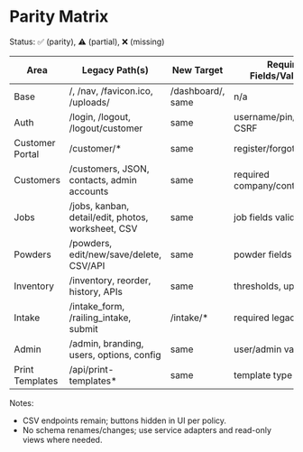 # Parity Matrix

Status: ✅ (parity), ⚠️ (partial), ❌ (missing)

| Area | Legacy Path(s) | New Target | Required Fields/Validation | Actions/Output | Status |
| --- | --- | --- | --- | --- | --- |
| Base | /, /nav, /favicon.ico, /uploads/<path> | /dashboard/, same | n/a | redirect 308, 200 favicon/uploads | ⚠️ |
| Auth | /login, /logout, /logout/customer | same | username/pin/password; CSRF | session create/destroy | ⚠️ |
| Customer Portal | /customer/* | same | register/forgot validators | list/detail/edit/submit | ⚠️ |
| Customers | /customers, JSON, contacts, admin accounts | same | required company/contact | CRUD + JSON | ⚠️ |
| Jobs | /jobs, kanban, detail/edit, photos, worksheet, CSV | same | job fields validation | status actions, CSV, uploads, delete | ⚠️ |
| Powders | /powders, edit/new/save/delete, CSV/API | same | powder fields | CSV import/export | ⚠️ |
| Inventory | /inventory, reorder, history, APIs | same | thresholds, updates | adjust/update/reorder | ⚠️ |
| Intake | /intake_form, /railing_intake, submit | /intake/* | required legacy fields | persist submission + file uploads | ✅ |
| Admin | /admin, branding, users, options, config | same | user/admin validators | branding uploads, perms | ⚠️ |
| Print Templates | /api/print-templates* | same | template type | list/create/delete/set-default | ❌ |

Notes:
- CSV endpoints remain; buttons hidden in UI per policy.
- No schema renames/changes; use service adapters and read-only views where needed.

